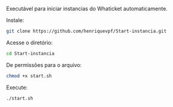 Executável para iniciar instancias do Whaticket automaticamente.

Instale:

```bash
git clone https://github.com/henriquevpf/Start-instancia.git
```

Acesse o diretório:

```bash
cd Start-instancia
```

De permissões para o arquivo:

```bash
chmod +x start.sh
```

Execute:

```bash
./start.sh
```
